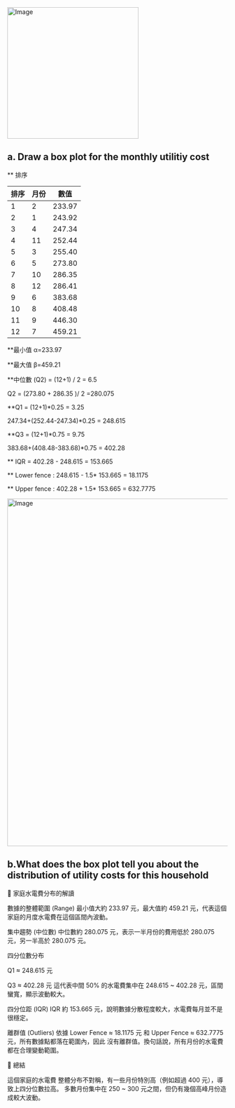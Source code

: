 <img width="300" height="300" alt="Image" src="https://github.com/user-attachments/assets/18a18f2d-1f23-4873-a61b-7dcf62bdf33b" />

## a. Draw a box plot for the monthly utilitiy cost

** 排序 

| 排序 | 月份 | 數值   |
|------|------|---------|
| 1    | 2    | 233.97  |
| 2    | 1    | 243.92  |
| 3    | 4    | 247.34  |
| 4    | 11   | 252.44  |
| 5    | 3    | 255.40  |
| 6    | 5    | 273.80  |
| 7    | 10   | 286.35  |
| 8    | 12   | 286.41  |
| 9    | 6    | 383.68  |
| 10   | 8    | 408.48  |
| 11   | 9    | 446.30  |
| 12   | 7    | 459.21  |


**最小值 α=233.97

**最大值 β=459.21

**中位數 (Q2) = (12+1) / 2 = 6.5

Q2 = (273.80 + 286.35 )/ 2 =280.075

**Q1 = (12+1)*0.25 = 3.25

247.34+(252.44-247.34)*0.25 = 248.615

**Q3 = (12+1)*0.75 = 9.75

383.68+(408.48-383.68)*0.75 = 402.28

** IQR = 402.28 - 248.615 = 153.665

** Lower fence : 248.615 - 1.5* 153.665 = 18.1175

** Upper fence : 402.28 + 1.5* 153.665 = 632.7775

<img width="2004" height="793" alt="Image" src="https://github.com/user-attachments/assets/f66c3d82-8650-4738-9512-73fdab0beecf" />


## b.What does the box plot tell you about the distribution of utility costs for this household

📌 家庭水電費分布的解讀

數據的整體範圍 (Range)
最小值大約 233.97 元，最大值約 459.21 元，代表這個家庭的月度水電費在這個區間內波動。

集中趨勢 (中位數)
中位數約 280.075 元，表示一半月份的費用低於 280.075 元，另一半高於 280.075 元。

四分位數分布

Q1 ≈ 248.615 元

Q3 ≈ 402.28 元
這代表中間 50% 的水電費集中在 248.615 ~ 402.28 元，區間蠻寬，顯示波動較大。

四分位距 (IQR)
IQR 約 153.665 元，說明數據分散程度較大，水電費每月並不是很穩定。

離群值 (Outliers)
依據 Lower Fence ≈ 18.1175 元 和 Upper Fence ≈ 632.7775 元，所有數據點都落在範圍內，因此 沒有離群值。換句話說，所有月份的水電費都在合理變動範圍。

🎯 總結

這個家庭的水電費 整體分布不對稱，有一些月份特別高（例如超過 400 元），導致上四分位數拉高。
多數月份集中在 250 ~ 300 元之間，但仍有幾個高峰月份造成較大波動。
